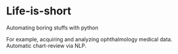 # Life-is-short
Automating boring stuffs with python

For example, acquiring and analyzing ophthalmology medical data.
Automatic chart-review via NLP.